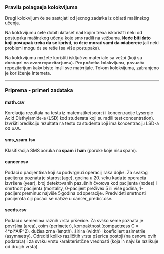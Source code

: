 ﻿### Pravila polaganja kolokvijuma

Drugi kolokvijum će se sastojati od jednog zadatka iz oblasti mašinskog učenja.

Na kolokvijumu ćete dobiti dataset nad kojim treba iskoristiti neki od postupaka mašinskog učenja koje smo radili na vežbama.
**Neće biti dato koji postupak treba da se koristi, to ćete morati sami da odaberete**  (ali neki problemi mogu da se reše i sa više postupaka).

Na kolokvijumu možete koristiti isključivo materijale sa vežbi (koji su dostupni na ovom repozitorijumu). Pre početka kolokvijuma, povucite repozitorijum kako biste imali sve materijale.
Tokom kolokvijuma, zabranjeno je korišćenje Interneta.


---


### Priprema - primeri zadataka

#### math.csv

Korelacija rezultata na testu iz matematike(score) i koncentracije Lysergic Acid Diethylamide-a (LSD) kod studenata koji su radili test(concentration).
Izvršiti predikciju rezultata na testu za studenta koji ima koncentraciju LSD-a od 6.00.

#### sms_spam.tsv

Klasifikacija SMS poruka na **spam** i **ham** (poruke koje nisu spam).

#### cancer.csv

Podaci o pacijentima koji su podvrgnuti operaciji raka dojke. Za svakog pacijenta poznata je starost (age), 
godina u 20. veku kada je operacija izvršena (year), broj detektovanih pazušnih čvorova kod pacijenta (nodes) i smrtnost pacijenta (mortality,
 0-pacijent preživeo 5 ili više godina, 1-pacijent preminuo najviše 5 godina od operacije).
Predvideti smrtnosti pacijenata čiji podaci se nalaze u cancer_predict.csv.

#### seeds.csv

Podaci o semenima raznih vrsta pršenice. Za svako seme poznata je površina (area), obim (perimeter), 
kompaktnost (compactness C = 4\*pi\*A/P^2), dužina zrna (length), širina (width) i koeficijent asimetrije (asymmetry).
Odrediti koliko različitih vrsta pšenica postoji (na osnovu ovih podataka) i za svaku vrstu karakteristične vrednosti (koja ih najviše razlikuje od drugih vrsta).
